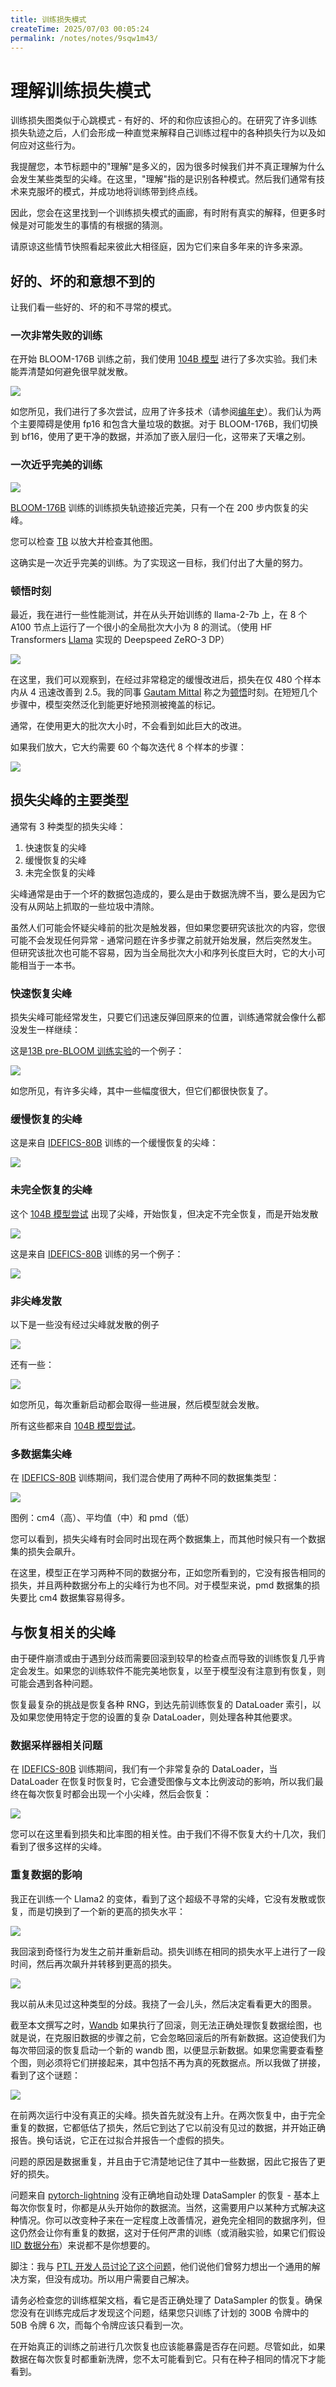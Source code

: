 ```yaml
---
title: 训练损失模式
createTime: 2025/07/03 00:05:24
permalink: /notes/notes/9sqw1m43/
---
```

# 理解训练损失模式

训练损失图类似于心跳模式 - 有好的、坏的和你应该担心的。在研究了许多训练损失轨迹之后，人们会形成一种直觉来解释自己训练过程中的各种损失行为以及如何应对这些行为。

我提醒您，本节标题中的"理解"是多义的，因为很多时候我们并不真正理解为什么会发生某些类型的尖峰。在这里，"理解"指的是识别各种模式。然后我们通常有技术来克服坏的模式，并成功地将训练带到终点线。

因此，您会在这里找到一个训练损失模式的画廊，有时附有真实的解释，但更多时候是对可能发生的事情的有根据的猜测。

请原谅这些情节快照看起来彼此大相径庭，因为它们来自多年来的许多来源。

## 好的、坏的和意想不到的

让我们看一些好的、坏的和不寻常的模式。

### 一次非常失败的训练

在开始 BLOOM-176B 训练之前，我们使用 [104B 模型](https://github.com/bigscience-workshop/bigscience/tree/master/train/tr8-104B-wide) 进行了多次实验。我们未能弄清楚如何避免很早就发散。

![](images/pre-bloom-104B-en-fail.png)

如您所见，我们进行了多次尝试，应用了许多技术（请参阅[编年史](https://github.com/bigscience-workshop/bigscience/blob/master/train/tr8-104B-wide/chronicles.md)）。我们认为两个主要障碍是使用 fp16 和包含大量垃圾的数据。对于 BLOOM-176B，我们切换到 bf16，使用了更干净的数据，并添加了嵌入层归一化，这带来了天壤之别。


### 一次近乎完美的训练

![](images/bloom-176B-success.png)

[BLOOM-176B](https://github.com/bigscience-workshop/bigscience/tree/master/train/tr11-176B-ml) 训练的训练损失轨迹接近完美，只有一个在 200 步内恢复的尖峰。

您可以检查 [TB](https://huggingface.co/bigscience/tr11-176B-logs/tensorboard) 以放大并检查其他图。

这确实是一次近乎完美的训练。为了实现这一目标，我们付出了大量的努力。


### 顿悟时刻

最近，我在进行一些性能测试，并在从头开始训练的 llama-2-7b 上，在 8 个 A100 节点上运行了一个很小的全局批次大小为 8 的测试。（使用 HF Transformers [Llama](https://github.com/huggingface/transformers/tree/main/src/transformers/models/llama) 实现的 Deepspeed ZeRO-3 DP）

![](images/llama-7b-grokking-no-zoom.png)

在这里，我们可以观察到，在经过非常稳定的缓慢改进后，损失在仅 480 个样本内从 4 迅速改善到 2.5。我的同事 [Gautam Mittal](https://github.com/gmittal) 称之为[顿悟](https://en.wikipedia.org/wiki/Grok)时刻。在短短几个步骤中，模型突然泛化到能更好地预测被掩盖的标记。

通常，在使用更大的批次大小时，不会看到如此巨大的改进。

如果我们放大，它大约需要 60 个每次迭代 8 个样本的步骤：

![](images/llama-7b-grokking.png)




## 损失尖峰的主要类型

通常有 3 种类型的损失尖峰：

1. 快速恢复的尖峰
2. 缓慢恢复的尖峰
3. 未完全恢复的尖峰

尖峰通常是由于一个坏的数据包造成的，要么是由于数据洗牌不当，要么是因为它没有从网站上抓取的一些垃圾中清除。

虽然人们可能会怀疑尖峰前的批次是触发器，但如果您要研究该批次的内容，您很可能不会发现任何异常 - 通常问题在许多步骤之前就开始发展，然后突然发生。但研究该批次也可能不容易，因为当全局批次大小和序列长度巨大时，它的大小可能相当于一本书。


### 快速恢复尖峰

损失尖峰可能经常发生，只要它们迅速反弹回原来的位置，训练通常就会像什么都没发生一样继续：

这是[13B pre-BLOOM 训练实验](https://github.com/bigscience-workshop/bigscience/tree/master/train/tr1-13B-base)的一个例子：

![](images/pre-bloom-tr1-13B-glitch-1-2.png)

如您所见，有许多尖峰，其中一些幅度很大，但它们都很快恢复了。


### 缓慢恢复的尖峰

这是来自 [IDEFICS-80B](https://github.com/huggingface/m4-logs/blob/master/tr-190-80b/chronicles.md) 训练的一个缓慢恢复的尖峰：

![](images/idefics-80b-tr-190-01-spike-recover-2023-05-30.png)



### 未完全恢复的尖峰


这个 [104B 模型尝试](https://github.com/bigscience-workshop/bigscience/tree/master/train/tr8-104B-wide) 出现了尖峰，开始恢复，但决定不完全恢复，而是开始发散

![](images/pre-bloom-tr8-104B-glitch-1.png)

这是来自 [IDEFICS-80B](https://github.com/huggingface/m4-logs/blob/master/tr-190-80b/chronicles.md) 训练的另一个例子：

![](images/idefics-80b-tr-190-01-spike-2023-05-27.png)


### 非尖峰发散

以下是一些没有经过尖峰就发散的例子

![](images/pre-bloom-tr8-104B-glitch-5.png)

还有一些：

![](images/pre-bloom-tr8-104B-glitch-7-10.png)

如您所见，每次重新启动都会取得一些进展，然后模型就会发散。

所有这些都来自 [104B 模型尝试](https://github.com/bigscience-workshop/bigscience/tree/master/train/tr8-104B-wide)。


### 多数据集尖峰

在 [IDEFICS-80B](https://github.com/huggingface/m4-logs/blob/master/tr-190-80b/chronicles.md) 训练期间，我们混合使用了两种不同的数据集类型：

![](images/idefics-80b-tr-190-01-losses-2023-06-04.png)

图例：cm4（高）、平均值（中）和 pmd（低）

您可以看到，损失尖峰有时会同时出现在两个数据集上，而其他时候只有一个数据集的损失会飙升。

在这里，模型正在学习两种不同的数据分布，正如您所看到的，它没有报告相同的损失，并且两种数据分布上的尖峰行为也不同。对于模型来说，pmd 数据集的损失要比 cm4 数据集容易得多。


## 与恢复相关的尖峰

由于硬件崩溃或由于遇到分歧而需要回滚到较早的检查点而导致的训练恢复几乎肯定会发生。如果您的训练软件不能完美地恢复，以至于模型没有注意到有恢复，则可能会遇到各种问题。

恢复最复杂的挑战是恢复各种 RNG，到达先前训练恢复的 DataLoader 索引，以及如果您使用特定于您的设置的复杂 DataLoader，则处理各种其他要求。


### 数据采样器相关问题

在 [IDEFICS-80B](https://github.com/huggingface/m4-logs/blob/master/tr-190-80b/chronicles.md) 训练期间，我们有一个非常复杂的 DataLoader，当 DataLoader 在恢复时恢复时，它会遭受图像与文本比例波动的影响，所以我们最终在每次恢复时都会出现一个小尖峰，然后会恢复：

![](images/idefics-80b-tr-190-01-image2text.png)

您可以在这里看到损失和比率图的相关性。由于我们不得不恢复大约十几次，我们看到了很多这样的尖峰。





### 重复数据的影响

我正在训练一个 Llama2 的变体，看到了这个超级不寻常的尖峰，它没有发散或恢复，而是切换到了一个新的更高的损失水平：

![](images/ptl-repeat-data-p1.png)

我回滚到奇怪行为发生之前并重新启动。损失训练在相同的损失水平上进行了一段时间，然后再次飙升并转移到更高的损失。

![](images/ptl-repeat-data-p2.png)

我以前从未见过这种类型的分歧。我挠了一会儿头，然后决定看看更大的图景。

截至本文撰写之时，[Wandb](https://wandb.ai/) 如果执行了回滚，则无法正确处理恢复数据绘图，也就是说，在克服旧数据的步骤之前，它会忽略回滚后的所有新数据。这迫使我们为每次带回滚的恢复启动一个新的 wandb 图，以便显示新数据。如果您需要查看整个图，则必须将它们拼接起来，其中包括不再为真的死数据点。所以我做了拼接，看到了这个谜题：

![](images/ptl-repeat-data-p3.png)

在前两次运行中没有真正的尖峰。损失首先就没有上升。在两次恢复中，由于完全重复的数据，它都低估了损失，然后它到达了它以前没有见过的数据，并开始正确报告。换句话说，它正在过拟合并报告一个虚假的损失。

问题的原因是数据重复，并且由于它清楚地记住了其中一些数据，因此它报告了更好的损失。

问题来自 [pytorch-lightning](https://github.com/lightning-ai/lightning) 没有正确地自动处理 DataSampler 的恢复 - 基本上每次你恢复时，你都是从头开始你的数据流。当然，这需要用户以某种方式解决这种情况。你可以改变种子来在一定程度上改善情况，避免完全相同的数据序列，但这仍然会让你有重复的数据，这对于任何严肃的训练（或消融实验，如果它们假设[IID 数据分布](https://en.wikipedia.org/wiki/Independent_and_identically_distributed_random_variables)）来说都不是你想要的。

脚注：我与 [PTL 开发人员讨论了这个问题](https://github.com/Lightning-AI/lightning/issues/18780)，他们说他们曾努力想出一个通用的解决方案，但没有成功。所以用户需要自己解决。

请务必检查您的训练框架文档，看它是否正确处理了 DataSampler 的恢复。确保您没有在训练完成后才发现这个问题，结果您只训练了计划的 300B 令牌中的 50B 令牌 6 次，而每个令牌应该只看到一次。

在开始真正的训练之前进行几次恢复也应该能暴露是否存在问题。尽管如此，如果数据在每次恢复时都重新洗牌，您不太可能看到它。只有在种子相同的情况下才能看到。
